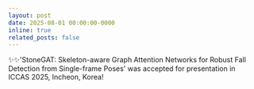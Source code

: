 ```yaml
---
layout: post
date: 2025-08-01 00:00:00-0000
inline: true
related_posts: false
---
```


:sparkles::sparkles:'StoneGAT: Skeleton-aware Graph Attention Networks for Robust Fall Detection from Single-frame Poses' was accepted for presentation in ICCAS 2025, Incheon, Korea!
